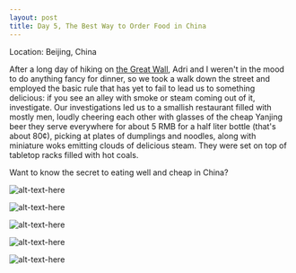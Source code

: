 ```yaml
---
layout: post
title: Day 5, The Best Way to Order Food in China 
---
```


Location: Beijing, China

After a long day of hiking on <a href="http://kenjilopezalt.github.io/2014/06/20/do-indoor-voices-exist/">the Great Wall</a>, Adri and I weren't in the mood to do anything fancy for dinner, so we took a walk down the street and employed the basic rule that has yet to fail to lead us to something delicious: if you see an alley with smoke or steam coming out of it, investigate. Our investigations led us to a smallish restaurant filled with mostly men, loudly cheering each other with glasses of the cheap Yanjing beer they serve everywhere for about 5 RMB for a half liter bottle (that's about 80¢), picking at plates of dumplings and noodles, along with miniature woks emitting clouds of delicious steam. They were set on top of tabletop racks filled with hot coals.

Want to know the secret to eating well and cheap in China? 

![alt-text-here](http://kenjilopezalt.github.io/images/20140620-beijing-zha-jiang-noodles-chicken-dumpling-/20140620-beijing-zha-jiang-noodles-chicken-dumpling-1.jpg "zhajiangmian!")

![alt-text-here](http://kenjilopezalt.github.io/images/20140620-beijing-zha-jiang-noodles-chicken-dumpling-/20140620-beijing-zha-jiang-noodles-chicken-dumpling-2.jpg "zhajiangmian 2")

![alt-text-here](http://kenjilopezalt.github.io/images/20140620-beijing-zha-jiang-noodles-chicken-dumpling-/20140620-beijing-zha-jiang-noodles-chicken-dumpling-3.jpg "zhajiangmian 3")

![alt-text-here](http://kenjilopezalt.github.io/images/20140620-beijing-zha-jiang-noodles-chicken-dumpling-/20140620-beijing-zha-jiang-noodles-chicken-dumpling-5.jpg "chicken")

![alt-text-here](http://kenjilopezalt.github.io/images/20140620-beijing-zha-jiang-noodles-chicken-dumpling-/20140620-beijing-zha-jiang-noodles-chicken-dumpling-6.jpg "dumplings")
